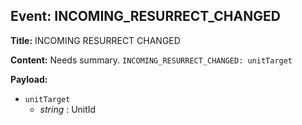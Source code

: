## Event: INCOMING_RESURRECT_CHANGED

**Title:** INCOMING RESURRECT CHANGED

**Content:**
Needs summary.
`INCOMING_RESURRECT_CHANGED: unitTarget`

**Payload:**
- `unitTarget`
  - *string* : UnitId